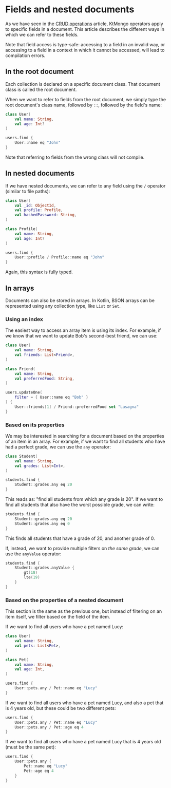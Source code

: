 # Fields and nested documents

As we have seen in the [CRUD operations](crud.md) article, KtMongo operators apply to specific fields in a document. This article describes the different ways in which we can refer to these fields.

Note that field access is type-safe: accessing to a field in an invalid way, or accessing to a field in a context in which it cannot be accessed, will lead to compilation errors.

## In the root document

Each collection is declared on a specific document class. That document class is called the root document.

When we want to refer to fields from the root document, we simply type the root document's class name, followed by `::`, followed by the field's name:

```kotlin hl_lines="7"
class User(
	val name: String,
	val age: Int?
)

users.find {
	User::name eq "John"
}
```

Note that referring to fields from the wrong class will not compile.

## In nested documents

If we have nested documents, we can refer to any field using the `/` operator (similar to file paths):
```kotlin hl_lines="13"
class User(
	val _id: ObjectId,
	val profile: Profile,
	val hashedPassword: String,
)

class Profile(
	val name: String,
	val age: Int?
)

users.find {
	User::profile / Profile::name eq "John"
}
```

Again, this syntax is fully typed.

## In arrays

Documents can also be stored in arrays. In Kotlin, BSON arrays can be represented using any collection type, like `List` or `Set`.

### Using an index

The easiest way to access an array item is using its index. For example, if we know that we want to update Bob's second-best friend, we can use:
```kotlin hl_lines="14"
class User(
	val name: String,
	val friends: List<Friend>,
)

class Friend(
	val name: String,
	val preferredFood: String,
)

users.updateOne(
	filter = { User::name eq "Bob" }
) {
	User::friends[1] / Friend::preferredFood set "Lasagna"
}
```

### Based on its properties

We may be interested in searching for a document based on the properties of an item in an array. For example, if we want to find all students who have had a perfect grade, we can use the `any` operator:
```kotlin hl_lines="7"
class Student(
	val name: String,
	val grades: List<Int>,
)

students.find {
	Student::grades.any eq 20
}
```
This reads as: "find all students from which any grade is 20". If we want to find all students that also have the worst possible grade, we can write:
```kotlin
students.find {
	Student::grades.any eq 20
	Student::grades.any eq 0
}
```
This finds all students that have a grade of 20, and another grade of 0.

If, instead, we want to provide multiple filters on _the same grade_, we can use the `anyValue` operator:
```kotlin
students.find {
	Student::grades.anyValue {
		gt(18)
		lte(19)
	}
}
```

### Based on the properties of a nested document

This section is the same as the previous one, but instead of filtering on an item itself, we filter based on the field of the item.

If we want to find all users who have a pet named Lucy:
```kotlin
class User(
	val name: String,
	val pets: List<Pet>,
)

class Pet(
	val name: String,
	val age: Int,
)

users.find {
	User::pets.any / Pet::name eq "Lucy"
}
```

If we want to find all users who have a pet named Lucy, and also a pet that is 4 years old, but these could be two different pets:
```kotlin
users.find {
	User::pets.any / Pet::name eq "Lucy"
	User::pets.any / Pet::age eq 4
}
```

If we want to find all users who have a pet named Lucy that is 4 years old (must be the same pet):
```kotlin
users.find {
	User::pets.any {
		Pet::name eq "Lucy"
		Pet::age eq 4
	}
}
```
